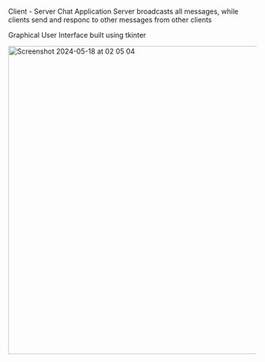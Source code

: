 Client - Server Chat Application
Server broadcasts all messages, while clients send and responc to other messages from other clients

Graphical User Interface built using tkinter

<img width="625" alt="Screenshot 2024-05-18 at 02 05 04" src="https://github.com/Beehive324/GuiChat/assets/63168364/3df1e6fd-565c-4ebe-83de-2f9ad5a30edd">
